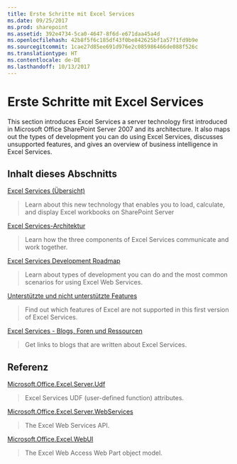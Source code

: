 ```yaml
---
title: Erste Schritte mit Excel Services
ms.date: 09/25/2017
ms.prod: sharepoint
ms.assetid: 392e4734-5ca0-4647-8f6d-e671daa45a4d
ms.openlocfilehash: 42b8f5f6c185df43f0be842625bf1a57f1fd9b9e
ms.sourcegitcommit: 1cae27d85ee691d976e2c085986466de088f526c
ms.translationtype: HT
ms.contentlocale: de-DE
ms.lasthandoff: 10/13/2017
---
```

# <a name="getting-started-with-excel-services"></a>Erste Schritte mit Excel Services

This section introduces Excel Services  a server technology first introduced in Microsoft Office SharePoint Server 2007  and its architecture. It also maps out the types of development you can do using Excel Services, discusses unsupported features, and gives an overview of business intelligence in Excel Services.
  
    
    


## <a name="in-this-section"></a>Inhalt dieses Abschnitts


 [Excel Services (Übersicht)](excel-services-overview.md)
  
    
    
> Learn about this new technology that enables you to load, calculate, and display Excel workbooks on SharePoint Server
    
  
 [Excel Services-Architektur](excel-services-architecture.md)
  
    
    
> Learn how the three components of Excel Services communicate and work together.
    
  
 [Excel Services Development Roadmap](excel-services-development-roadmap.md)
  
    
    
> Learn about types of development you can do and the most common scenarios for using Excel Web Services.
    
  
 [Unterstützte und nicht unterstützte Features](supported-and-unsupported-features.md)
  
    
    
> Find out which features of Excel are not supported in this first version of Excel Services.
    
  
 [Excel Services - Blogs, Foren und Ressourcen](excel-services-blogs-forums-and-resources.md)
  
    
    
> Get links to blogs that are written about Excel Services.
    
  

## <a name="reference"></a>Referenz


 [Microsoft.Office.Excel.Server.Udf](https://msdn.microsoft.com/library/Microsoft.Office.Excel.Server.Udf.aspx)
  
    
    
> Excel Services UDF (user-defined function) attributes.
    
  
 [Microsoft.Office.Excel.Server.WebServices](https://msdn.microsoft.com/library/Microsoft.Office.Excel.Server.WebServices.aspx)
  
    
    
> The Excel Web Services API.
    
  
 [Microsoft.Office.Excel.WebUI](https://msdn.microsoft.com/library/Microsoft.Office.Excel.WebUI.aspx)
  
    
    
> The Excel Web Access Web Part object model.
    
  


